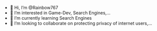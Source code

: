 - 👋 Hi, I’m @Rainbow767
- 👀 I’m interested in Game-Dev, Search Engines,...
- 🌱 I’m currently learning Search Engines
- 💞️ I’m looking to collaborate on protecting privacy of internet users,...

<!---
Rainbow767/Rainbow767 is a ✨ special ✨ repository because its `README.md` (this file) appears on your GitHub profile.
You can click the Preview link to take a look at your changes.
--->
